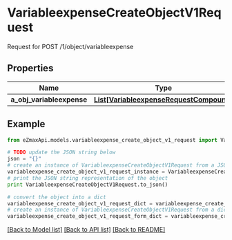 # VariableexpenseCreateObjectV1Request

Request for POST /1/object/variableexpense

## Properties
Name | Type | Description | Notes
------------ | ------------- | ------------- | -------------
**a_obj_variableexpense** | [**List[VariableexpenseRequestCompound]**](VariableexpenseRequestCompound.md) |  | 

## Example

```python
from eZmaxApi.models.variableexpense_create_object_v1_request import VariableexpenseCreateObjectV1Request

# TODO update the JSON string below
json = "{}"
# create an instance of VariableexpenseCreateObjectV1Request from a JSON string
variableexpense_create_object_v1_request_instance = VariableexpenseCreateObjectV1Request.from_json(json)
# print the JSON string representation of the object
print VariableexpenseCreateObjectV1Request.to_json()

# convert the object into a dict
variableexpense_create_object_v1_request_dict = variableexpense_create_object_v1_request_instance.to_dict()
# create an instance of VariableexpenseCreateObjectV1Request from a dict
variableexpense_create_object_v1_request_form_dict = variableexpense_create_object_v1_request.from_dict(variableexpense_create_object_v1_request_dict)
```
[[Back to Model list]](../README.md#documentation-for-models) [[Back to API list]](../README.md#documentation-for-api-endpoints) [[Back to README]](../README.md)


